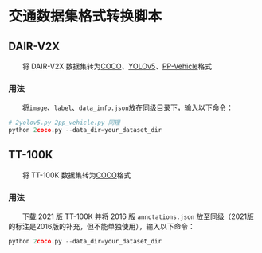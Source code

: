 # 交通数据集格式转换脚本

## DAIR-V2X

&emsp;&emsp;将 DAIR-V2X 数据集转为[COCO](dair_v2x/2coco.py)、[YOLOv5](dair_v2x/2yolov5.py)、[PP-Vehicle](dair_v2x/2pp_vehicle.py)格式

### 用法

&emsp;&emsp;将`image`、`label`、`data_info.json`放在同级目录下，输入以下命令：

```python
# 2yolov5.py 2pp_vehicle.py 同理
python 2coco.py --data_dir=your_dataset_dir
```

## TT-100K

&emsp;&emsp;将 TT-100K 数据集转为[COCO](tt100k/2coco.py)格式

### 用法

&emsp;&emsp;下载 2021 版 TT-100K 并将 2016 版 `annotations.json` 放至同级（2021版的标注是2016版的补充，但不能单独使用），输入以下命令：

```python
python 2coco.py --data_dir=your_dataset_dir
```

